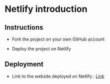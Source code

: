 # Netlify introduction

## Instructions

* Fork the project on your own GitHub account

* Deploy the project on Netlify

## Deployment

* Link to the website deployed on Netlify : [Link](https://im-discovering.netlify.com/)
